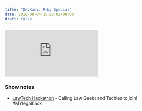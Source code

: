 ```yaml
---
title: "DevKami: Ruby Special"
date: 2018-09-04T18:28:02+08:00
draft: false
---
```


<div class="iframe-container">
<iframe class="video" src="https://www.youtube.com/embed/Msay536IWhE?rel=0&amp;showinfo=0" frameborder="0" allow="autoplay; encrypted-media" allowfullscreen></iframe>
</div>

### Show notes

* [LawTech Hackathon](https://lawtech.peatix.com/) - Calling Law Geeks and Techies to join! #MYlegalhack
